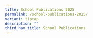 ```yaml
---
title: School Publications 2025
permalink: /school-publications-2025/
variant: tiptap
description: ""
third_nav_title: School Publications
---
```


